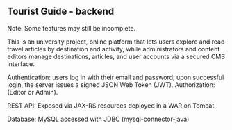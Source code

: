 ## Tourist Guide - backend
Note: Some features may still be incomplete.

This is an university project, online platform that lets users explore and read travel articles by destination and activity,
while administrators and content editors manage destinations, articles, and user accounts via a secured CMS interface.

Authentication: users log in with their email and password; upon successful login, the server issues a signed JSON Web Token (JWT). 
Authorization: (Editor or Admin).

REST API: Exposed via JAX-RS resources deployed in a WAR on Tomcat.

Database: MySQL accessed with JDBC (mysql-connector-java)
